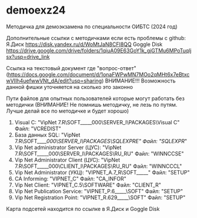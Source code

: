 # demoexz24
Методичка для демоэкзамена по специальности ОИБТС (2024 год)

Дополнительные ссылки с методичками если есть проблемы с github:
Я.Диск https://disk.yandex.ru/d/WoMtJaN8CFI8QQ
Goggle Disk https://drive.google.com/drive/folders/1qiuA09E63GoY1k_gjGTMu6MPoTuqljsx?usp=drive_link

Ссылка на текстовый документ где "вопрос-ответ" (https://docs.google.com/document/d/1onaFWPwMN7MOo2qMHt6x7eBtxcwVIIh4uefwwVNt_dA/edit?usp=sharing) ВНИМАНИЕ!!! Возможность данной фишки уточняется на сколько это законно

Пути файлов для опытных пользователей которые могут работать без методички (ВНИМАНИЕ! Не помнишь методичку, не лезь по путям. Лучше делай все по методичке и будет хорошо)
1. Visual C: "VipNet 7.R\SOFT\_____000\SERVER_I\PACKAGES\Visual C" Файл: "VCREDIST"
2. База данных SQL: "VipNet 7.R\SOFT\_____000\SERVER_I\PACKAGES\SQLEXPRE" Файл: "SQLEXPR_"
3. Vip Net administrator Server (ЦУС): "VipNet 7.R\SOFT\_____000\SERVER_I\PACKAGES\RU_RU" Файл: "WINNCCSE"
4. Vip Net Administrator Client (ЦУС): "VipNet 7.R\SOFT\_____000\CLIENT_I\PACKAGES\RU_RU" Файл: "WINNCCCL"
5. Vip Net Administrator (УКЦ): "VIPNET_A.7_R\SOFT\_____" Файл: "SETUP"
6. CA Informing: "VIPNET_C" Файл: "CA_INFOR"
7. Vip Net Client: "VIPNET_C.5\SOFTWARE" Файл: "CLIENT_R"
8. Vip Net Publication Service: "VIPNET_P.6\_____\SOFT" Файл: "SETUP"
9. Vip Net Registration Point: "VIPNET_R.629\_____\SOFT" Файл: "SETUP"

Карта подсетей находится по ссылке в Я.Диск и Goggle Disk

